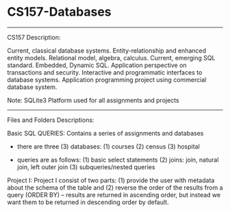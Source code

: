 # CS157-Databases
----------------------------------------------------------------------------
CS157 Description:

Current, classical database systems. Entity-relationship and enhanced entity models. Relational model, algebra, calculus. Current, emerging SQL standard. Embedded, Dynamic SQL. Application perspective on transactions and security. Interactive and programmatic interfaces to database systems. Application programming project using commercial database system.

Note: SQLite3 Platform used for all assignments and projects

--------------------------------------------------------------------------
Files and Folders Descriptions:

Basic SQL QUERIES:
Contains a series of assignments and databases
- there are three (3) databases:
(1) courses
(2) census
(3) hospital

- queries are as follows:
(1) basic select statements
(2) joins: join, natural join, left outer join
(3) subqueries/nested queries

Project I: 
Project I consist of two parts: (1) provide the user with metadata about the schema of the table and (2) reverse the order of the results from a query (ORDER BY) – results are returned in ascending order, but instead we want them to be returned in descending order by default. 
